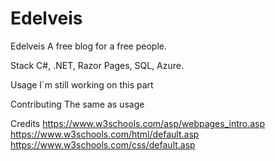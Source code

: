 # Edelveis
Edelveis
A free blog for a free people. 

Stack
C#, .NET, Razor Pages, SQL, Azure.

Usage
I`m still working on this part

Contributing
The same as usage

Credits
https://www.w3schools.com/asp/webpages_intro.asp
https://www.w3schools.com/html/default.asp
https://www.w3schools.com/css/default.asp
